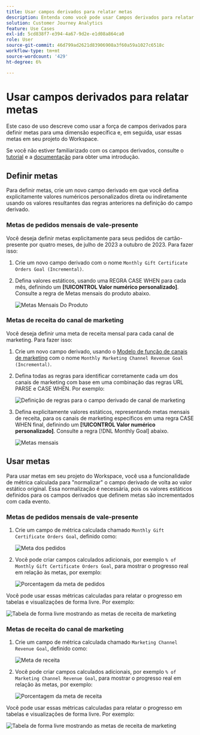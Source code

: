 ```yaml
---
title: Usar campos derivados para relatar metas
description: Entenda como você pode usar Campos derivados para relatar metas (metas) em seus projetos do Workspace.
solution: Customer Journey Analytics
feature: Use Cases
exl-id: 5cd838f7-e394-4a67-9d2e-e1d08a864ca0
role: User
source-git-commit: 46d799ad2621d83906908a3f60a59a1027c6518c
workflow-type: tm+mt
source-wordcount: '429'
ht-degree: 6%

---
```


# Usar campos derivados para relatar metas

Este caso de uso descreve como usar a força de campos derivados para definir metas para uma dimensão específica e, em seguida, usar essas metas em seu projeto do Workspace.

Se você não estiver familiarizado com os campos derivados, consulte o [tutorial](https://experienceleague.adobe.com/docs/customer-journey-analytics-learn/tutorials/data-views/derived-fields-in-cja.html) e a [documentação](../data-views/derived-fields/derived-fields.md) para obter uma introdução.


## Definir metas

Para definir metas, crie um novo campo derivado em que você defina explicitamente valores numéricos personalizados direta ou indiretamente usando os valores resultantes das regras anteriores na definição do campo derivado.


### Metas de pedidos mensais de vale-presente

Você deseja definir metas explicitamente para seus pedidos de cartão-presente por quatro meses, de julho de 2023 a outubro de 2023. Para fazer isso:

1. Crie um novo campo derivado com o nome `Monthly Gift Certificate Orders Goal (Incremental)`.

1. Defina valores estáticos, usando uma REGRA CASE WHEN para cada mês, definindo um **[!UICONTROL Valor numérico personalizado]**. Consulte a regra de Metas mensais do produto abaixo.

   ![Metas Mensais Do Produto](assets/goals-derived-field-product-goals-1.png)


### Metas de receita do canal de marketing

Você deseja definir uma meta de receita mensal para cada canal de marketing. Para fazer isso:

1. Crie um novo campo derivado, usando o [Modelo de função de canais de marketing](/help/data-views/derived-fields/derived-fields.md#marketing-channels) com o nome `Monthly Marketing Channel Revenue Goal (Incremental)`.

1. Defina todas as regras para identificar corretamente cada um dos canais de marketing com base em uma combinação das regras URL PARSE e CASE WHEN. Por exemplo:

   ![Definição de regras para o campo derivado de canal de marketing](assets/goals-derived-field-marketing-channel-1.png)

1. Defina explicitamente valores estáticos, representando metas mensais de receita, para os canais de marketing específicos em uma regra CASE WHEN final, definindo um **[!UICONTROL Valor numérico personalizado]**. Consulte a regra [!DNL Monthly Goal] abaixo.

   ![Metas mensais](assets/goals-derived-field-marketing-channel-2.png)



## Usar metas

Para usar metas em seu projeto do Workspace, você usa a funcionalidade de métrica calculada para &quot;normalizar&quot; o campo derivado de volta ao valor estático original. Essa normalização é necessária, pois os valores estáticos definidos para os campos derivados que definem metas são incrementados com cada evento.

### Metas de pedidos mensais de vale-presente

1. Crie um campo de métrica calculada chamado `Monthly Gift Certificate Orders Goal`, definido como:

   ![Meta dos pedidos](assets/calculated-metric-ordersgoals.png)

1. Você pode criar campos calculados adicionais, por exemplo `% of Monthly Gift Certificate Orders Goal`, para mostrar o progresso real em relação às metas, por exemplo:

   ![Porcentagem da meta de pedidos](assets/calculated-metric-ordersgoalspercent.png)

Você pode usar essas métricas calculadas para relatar o progresso em tabelas e visualizações de forma livre. Por exemplo:

![Tabela de forma livre mostrando as metas de receita de marketing](assets/freeform-table-product-order-goals.png)


### Metas de receita do canal de marketing

1. Crie um campo de métrica calculada chamado `Marketing Channel Revenue Goal`, definido como:

   ![Meta de receita](assets/calculated-metric-revenuegoals.png)

1. Você pode criar campos calculados adicionais, por exemplo `% of Marketing Channel Revenue Goal`, para mostrar o progresso real em relação às metas, por exemplo:

   ![Porcentagem da meta de receita](assets/calculated-metric-revenuegoalspercent.png)

Você pode usar essas métricas calculadas para relatar o progresso em tabelas e visualizações de forma livre. Por exemplo:

![Tabela de forma livre mostrando as metas de receita de marketing](assets/freeform-table-marketing-channel-revenue-goals.png)
